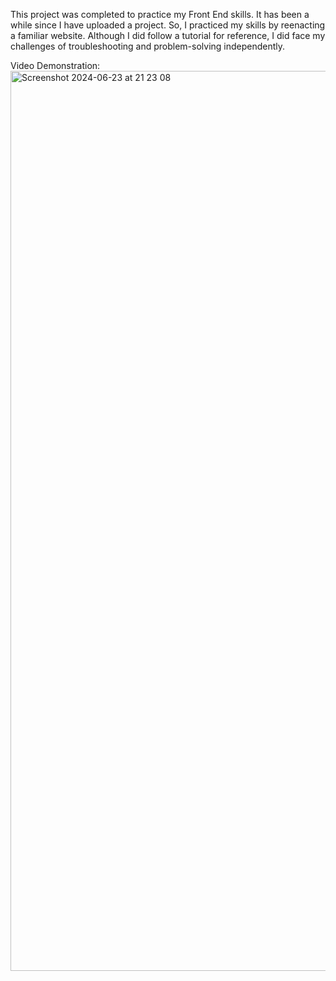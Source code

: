 
This project was completed to practice my Front End skills. It has been a while since I have uploaded a project. So, I practiced my skills by reenacting a familiar website. Although I did follow a tutorial for reference, I did face my challenges of troubleshooting and problem-solving independently.

Video Demonstration:
[<img width="1440" alt="Screenshot 2024-06-23 at 21 23 08" src="https://github.com/Mirfat-tech/Youtube-Clone/assets/122544989/0429dbed-4a89-4328-a9a5-b9cd2351b4b3">
](https://drive.google.com/file/d/16W94rnurPIh-ocO8NMWCYsNHtB5am4xa/view?usp=sharing)
